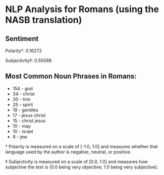 # NLP Analysis for Romans (using the NASB translation)

## Sentiment

Polarity†: 0.16272

Subjectivity‡: 0.55588

## Most Common Noun Phrases in Romans:

 * 154	-  god
 * 34	-  christ
 * 30	-  him
 * 25	-  spirit
 * 19	-  gentiles
 * 17	-  jesus christ
 * 15	-  christ jesus
 * 10	-  may
 * 10	-  israel
 * 8	-  jew


† Polarity is measured on a scale of [-1.0, 1.0] and measures whether that language used by the author is negative, neutral, or positive.

‡ Subjectivity is measured on a scale of [0.0, 1.0] and measures how subjective the text is (0.0 being very objective; 1.0 being very subjective).